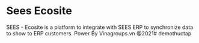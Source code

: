 # Sees Ecosite

SEES - Ecosite is a platform to integrate with SEES ERP to synchronize data to show to ERP customers. Power By Vinagroups.vn @2021#   d e m o t h u c t a p  
 